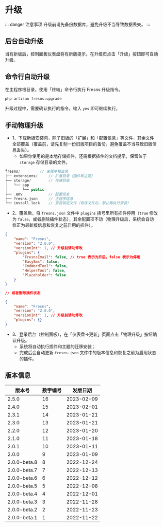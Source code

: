 # 升级

::: danger 注意事项
升级前请先备份数据库，避免升级不当导致数据丢失。
:::

## 后台自动升级

当有新版后，控制面板仪表盘将有新版提示，在升级页点击「升级」按钮即可自动升级。

## 命令行自动升级

在主程序根目录，使用「终端」命令行执行 Fresns 升级指令。

```php
php artisan fresns:upgrade
```

升级过程中，需要确认执行的指令，输入 `yes` 即可继续执行。

## 手动物理升级

- 1、下载新版安装包，除了旧版的「扩展」和「配置信息」等文件，其余文件全部覆盖（覆盖前，请先复制一份旧版项目的备份，避免覆盖不当导致旧版信息丢失）。
    - 如果你使用的是本地存储插件，还需根据插件的文档提示，保留位于 `storage` 存储目录的文件。

```php
fresns/         // 主程序根目录
├── extensions/     // 扩展目录（插件和主题）
├── storage/        // 存储目录
│   └── app
│       └── public
├── .env            // 配置信息
├── fresns.json     // 主程序信息
└── install.lock    // 安装锁定文件（有该文件后，禁止再执行安装）
```

- 2、覆盖后，将 `fresns.json` 文件中 `plugins` 括号里所有插件停用（`true` 修改为 `false`，或者删除插件状态），其余配置项不动（物理升级后，系统会自动修正为最新版信息和恢复之前启用的插件）。

```json
{
    "name": "Fresns",
    "version": "2.0.0",
    "versionInt": 1, // 升级前请勿修改
    "plugins": {
        "FresnsEmail": false, // true 表示为开启，false 表示为停用
        "EasySms": false,
        "CmdWordTool": false,
        "HelperTool": false,
        "Placeholder": false
    }
}

// 或者删除插件状态

{
    "name": "Fresns",
    "version": "2.0.0",
    "versionInt": 1, // 升级前请勿修改
    "plugins": {}
}
```

- 3、登录后台（控制面板），在「仪表盘->更新」页面点击「物理升级」按钮确认升级。
    - 系统将自动执行插件和主题的迁移安装；
    - 完成后会自动更新 `fresns.json` 文件中的版本信息和恢复之前为启用状态的插件。

## 版本信息

| 版本号 | 数字编号 | 发版日期 |
| --- | --- | --- |
| 2.5.0 | 16 | 2023-02-09 |
| 2.4.0 | 15 | 2023-02-01 |
| 2.3.1 | 14 | 2023-01-21 |
| 2.3.0 | 13 | 2023-01-21 |
| 2.2.0 | 12 | 2023-01-20 |
| 2.1.0 | 11 | 2023-01-18 |
| 2.0.1 | 10 | 2023-01-11 |
| 2.0.0 | 9 | 2023-01-09 |
| 2.0.0-beta.8 | 8 | 2022-12-24 |
| 2.0.0-beta.7 | 7 | 2022-12-13 |
| 2.0.0-beta.6 | 6 | 2022-12-12 |
| 2.0.0-beta.5 | 5 | 2022-12-08 |
| 2.0.0-beta.4 | 4 | 2022-12-01 |
| 2.0.0-beta.3 | 3 | 2022-11-28 |
| 2.0.0-beta.2 | 2 | 2022-11-23 |
| 2.0.0-beta.1 | 1 | 2022-11-22 |
